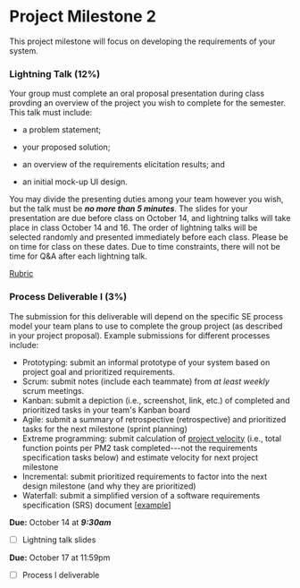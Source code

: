 # Project Milestone 2

This project milestone will focus on developing the requirements of your system.

### __Lightning Talk__ (12%)
Your group must complete an oral proposal presentation during class provding an overview of the project you wish to complete for the semester. This talk must include:

* a problem statement;

* your proposed solution;

* an overview of the requirements elicitation results; and 

* an initial mock-up UI design.

You may divide the presenting duties among your team however you wish, but the talk must be **_no more than 5 minutes_**. The slides for your presentation are due before class on October 14, and lightning talks will take place in class October 14 and 16. The order of lightning talks will be selected randomly and presented immediately before each class. Please be on time for class on these dates. Due to time constraints, there will not be time for Q\&A after each lightning talk.

[Rubric](../resources/rubrics/lightning_talk.pdf)

### Process Deliverable I (3%)

The submission for this deliverable will depend on the specific SE process model your team plans to use to complete the group project (as described in your project proposal). Example submissions for different processes include:
* Prototyping: submit an informal prototype of your system based on project goal and prioritized requirements.
* Scrum: submit notes (include each teammate) from _at least weekly_ scrum meetings.
* Kanban: submit a depiction (i.e., screenshot, link, etc.) of completed and prioritized tasks in your team's Kanban board
* Agile: submit a summary of retrospective (retrospective) and prioritized tasks for the next milestone (sprint planning)
* Extreme programming: submit calculation of [project velocity](http://www.extremeprogramming.org/rules/velocity.html) (i.e., total function points per PM2 task completed---not the requirements specification tasks below) and estimate velocity for next project milestone
* Incremental: submit prioritized requirements to factor into the next design milestone (and why they are prioritized)
* Waterfall: submit a simplified version of a software requirements specification (SRS) document [[example](https://assets.asana.biz/transform/4a6dce32-7fe3-42a9-9ff9-a22083597903/inline-project-management-software-requirement-document-template-3-2x?io=transform:fill,width:2560&format=webp)]



 **Due:** October 14 at **_9:30am_**
- [ ] Lightning talk slides

 **Due:** October 17 at 11:59pm
- [ ] Process I deliverable

